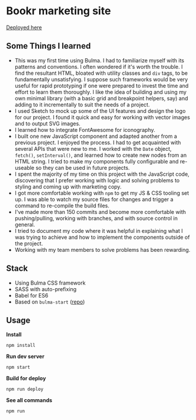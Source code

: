 # Bookr marketing site

[Deployed here](https://joel-bartlett-bookr.netlify.com/)

## Some Things I learned

- This was my first time using Bulma. I had to familiarize myself with its patterns and conventions. I often wondered if it's worth the trouble. I find the resultant HTML, bloated with utility classes and `div` tags, to be fundamentally unsatisfying. I suppose such frameworks would be very useful for rapid prototyping if one were prepared to invest the time and effort to learn them thoroughly. I like the idea of building and using my own minimal library (with a basic grid and breakpoint helpers, say) and adding to it incrementally to suit the needs of a project.
- I used Sketch to mock up some of the UI features and design the logo for our project. I found it quick and easy for working with vector images and to output SVG images.
- I learned how to integrate FontAwesome for iconography.
- I built one new JavaScript component and adapted another from a previous project. I enjoyed the process. I had to get acquainted with several APIs that were new to me. I worked with the `Date` object, `fetch()`, `setInterval()`, and learned how to create new nodes from an HTML string. I tried to make my components fully configurable and re-useable so they can be used in future projects.
- I spent the majority of my time on this project with the JavaScript code, discovering that I prefer working with logic and solving problems to styling and coming up with marketing copy.
- I got more comfortable working with `npm` to get my JS & CSS tooling set up. I was able to watch my source files for changes and trigger a command to re-compile the build files.
- I've made more than 150 commits and become more comfortable with pushing/pulling, working with branches, and with source control in general.
- I tried to document my code where it was helpful in explaining what I was trying to achieve and how to implement the components outside of the project.
- Working with my team members to solve problems has been rewarding.

## Stack

- Using Bulma CSS framework
- SASS with auto-prefixing
- Babel for ES6
- Based on `bulma-start` ([repo](https://github.com/jgthms/bulma-start))

## Usage

**Install**

`npm install`

**Run dev server**

`npm start`

**Build for deploy**

`npm run deploy`

**See all commands**

`npm run`
